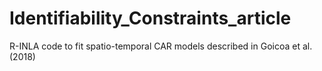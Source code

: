 # Identifiability_Constraints_article
R-INLA code to fit spatio-temporal CAR models described in Goicoa et al. (2018)

